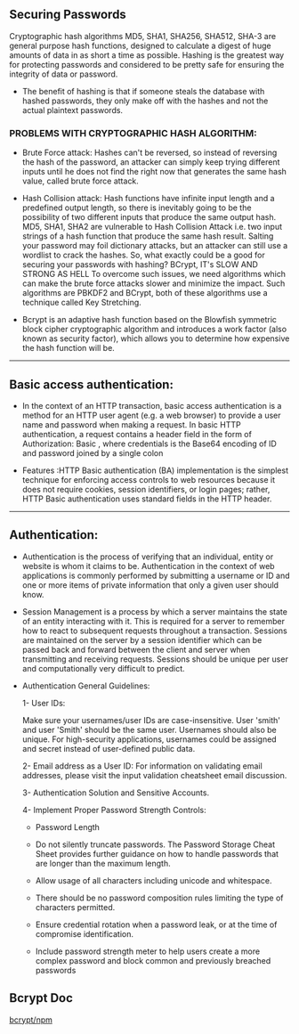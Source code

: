 
## Securing Passwords
Cryptographic hash algorithms MD5, SHA1, SHA256, SHA512, SHA-3 are general purpose hash functions, designed to calculate a digest of huge amounts of data in as short a time as possible. Hashing is the greatest way for protecting passwords and considered to be pretty safe for ensuring the integrity of data or password.
- The benefit of hashing is that if someone steals the database with hashed passwords, they only make off with the hashes and not the actual plaintext passwords.

### PROBLEMS WITH CRYPTOGRAPHIC HASH ALGORITHM:
- Brute Force attack: Hashes can't be reversed, so instead of reversing the hash of the password, an attacker can simply keep trying different inputs until he does not find the right now that generates the same hash value, called brute force attack.


- Hash Collision attack: Hash functions have infinite input length and a predefined output length, so there is inevitably going to be the possibility of two different inputs that produce the same output hash. MD5, SHA1, SHA2 are vulnerable to Hash Collision Attack i.e. two input strings of a hash function that produce the same hash result.
Salting your password may foil dictionary attacks, but an attacker can still use a wordlist to crack the hashes. So, what exactly could be a good for securing your passwords with hashing?
BCrypt, IT's SLOW AND STRONG AS HELL
To overcome such issues, we need algorithms which can make the brute force attacks slower and minimize the impact. Such algorithms are PBKDF2 and BCrypt, both of these algorithms use a technique called Key Stretching.

 - Bcrypt is an adaptive hash function based on the Blowfish symmetric block cipher cryptographic algorithm and introduces a work factor (also known as security factor), which allows you to determine how expensive the hash function will be.




___

## Basic access authentication:
- In the context of an HTTP transaction, basic access authentication is a method for an HTTP user agent (e.g. a web browser) to provide a user name and password when making a request. In basic HTTP authentication, a request contains a header field in the form of Authorization: Basic <credentials>, where credentials is the Base64 encoding of ID and password joined by a single colon

- Features :HTTP Basic authentication (BA) implementation is the simplest technique for enforcing access controls to web resources because it does not require cookies, session identifiers, or login pages; rather, HTTP Basic authentication uses standard fields in the HTTP header.







___

## Authentication:


 - Authentication is the process of verifying that an individual, entity or website is whom it claims to be. Authentication in the context of web applications is commonly performed by submitting a username or ID and one or more items of private information that only a given user should know.

- Session Management is a process by which a server maintains the state of an entity interacting with it. This is required for a server to remember how to react to subsequent requests throughout a transaction. Sessions are maintained on the server by a session identifier which can be passed back and forward between the client and server when transmitting and receiving requests. Sessions should be unique per user and computationally very difficult to predict. 

- Authentication General Guidelines:
   
   1- User IDs:

    Make sure your usernames/user IDs are case-insensitive. User 'smith' and user 'Smith' should be the same user. Usernames should also be unique. For high-security applications, usernames could be assigned and secret instead of user-defined public data.

   2- Email address as a User ID:
For information on validating email addresses, please visit the input validation cheatsheet email discussion.

  3- Authentication Solution and Sensitive Accounts.

  4- Implement Proper Password Strength Controls:
    - Password Length
    - Do not silently truncate passwords. The Password Storage Cheat Sheet provides further guidance on how to handle passwords that are longer than the maximum length.
    - Allow usage of all characters including unicode and whitespace. 
  - There should be no password composition rules limiting the type of characters permitted.


  - Ensure credential rotation when a password leak, or at the time of compromise identification.

  - Include password strength meter to help users create a more complex password and block common and previously breached passwords 



## Bcrypt Doc

[bcrypt/npm](https://www.npmjs.com/package/bcrypt)